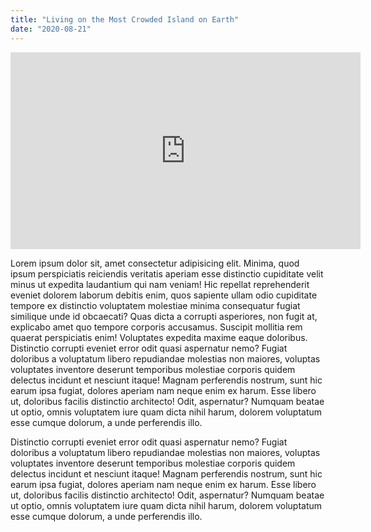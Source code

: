 ```yaml
---
title: "Living on the Most Crowded Island on Earth"
date: "2020-08-21"
---
```


<iframe width="560" height="315" src="https://www.youtube.com/embed/G63TF6OMa_8" frameborder="0" allowfullscreen></iframe>

Lorem ipsum dolor sit, amet consectetur adipisicing elit. Minima, quod ipsum perspiciatis reiciendis veritatis aperiam esse distinctio cupiditate velit minus ut expedita laudantium qui nam veniam! Hic repellat reprehenderit eveniet dolorem laborum debitis enim, quos sapiente ullam odio cupiditate tempore ex distinctio voluptatem molestiae minima consequatur fugiat similique unde id obcaecati? Quas dicta a corrupti asperiores, non fugit at, explicabo amet quo tempore corporis accusamus. Suscipit mollitia rem quaerat perspiciatis enim! Voluptates expedita maxime eaque doloribus. Distinctio corrupti eveniet error odit quasi aspernatur nemo? Fugiat doloribus a voluptatum libero repudiandae molestias non maiores, voluptas voluptates inventore deserunt temporibus molestiae corporis quidem delectus incidunt et nesciunt itaque! Magnam perferendis nostrum, sunt hic earum ipsa fugiat, dolores aperiam nam neque enim ex harum. Esse libero ut, doloribus facilis distinctio architecto! Odit, aspernatur? Numquam beatae ut optio, omnis voluptatem iure quam dicta nihil harum, dolorem voluptatum esse cumque dolorum, a unde perferendis illo.

Distinctio corrupti eveniet error odit quasi aspernatur nemo? Fugiat doloribus a voluptatum libero repudiandae molestias non maiores, voluptas voluptates inventore deserunt temporibus molestiae corporis quidem delectus incidunt et nesciunt itaque! Magnam perferendis nostrum, sunt hic earum ipsa fugiat, dolores aperiam nam neque enim ex harum. Esse libero ut, doloribus facilis distinctio architecto! Odit, aspernatur? Numquam beatae ut optio, omnis voluptatem iure quam dicta nihil harum, dolorem voluptatum esse cumque dolorum, a unde perferendis illo.